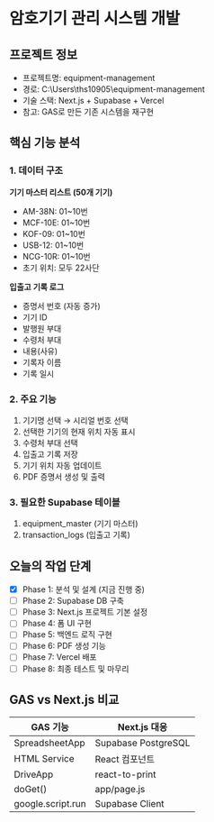 # 암호기기 관리 시스템 개발

## 프로젝트 정보
- 프로젝트명: equipment-management
- 경로: C:\Users\ths10905\equipment-management
- 기술 스택: Next.js + Supabase + Vercel
- 참고: GAS로 만든 기존 시스템을 재구현

## 핵심 기능 분석

### 1. 데이터 구조
**기기 마스터 리스트 (50개 기기)**
- AM-38N: 01~10번
- MCF-10E: 01~10번
- KOF-09: 01~10번
- USB-12: 01~10번
- NCG-10R: 01~10번
- 초기 위치: 모두 22사단

**입출고 기록 로그**
- 증명서 번호 (자동 증가)
- 기기 ID
- 발행원 부대
- 수령처 부대
- 내용(사유)
- 기록자 이름
- 기록 일시

### 2. 주요 기능
1. 기기명 선택 → 시리얼 번호 선택
2. 선택한 기기의 현재 위치 자동 표시
3. 수령처 부대 선택
4. 입출고 기록 저장
5. 기기 위치 자동 업데이트
6. PDF 증명서 생성 및 출력

### 3. 필요한 Supabase 테이블
1. equipment_master (기기 마스터)
2. transaction_logs (입출고 기록)

## 오늘의 작업 단계
- [x] Phase 1: 분석 및 설계 (지금 진행 중)
- [ ] Phase 2: Supabase DB 구축
- [ ] Phase 3: Next.js 프로젝트 기본 설정
- [ ] Phase 4: 폼 UI 구현
- [ ] Phase 5: 백엔드 로직 구현
- [ ] Phase 6: PDF 생성 기능
- [ ] Phase 7: Vercel 배포
- [ ] Phase 8: 최종 테스트 및 마무리

## GAS vs Next.js 비교
| GAS 기능 | Next.js 대응 |
|---------|-------------|
| SpreadsheetApp | Supabase PostgreSQL |
| HTML Service | React 컴포넌트 |
| DriveApp | react-to-print |
| doGet() | app/page.js |
| google.script.run | Supabase Client |
